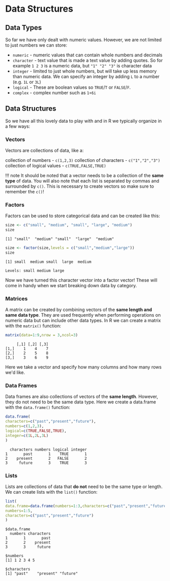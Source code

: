 # Data Structures

## Data Types

So far we have only dealt with numeric values. However, we are not limited to just numbers we can store:

* ```numeric``` - numeric values that can contain whole numbers and decimals
* ```character``` - text value that is made a text value by adding quotes. So for example ```1 2 3``` is a numeric data, but ```"1" "2" "3"``` is character data
* ```integer``` - limited to just whole numbers, but will take up less memory than numeric data. We can specify an integer by adding `L` to a number (e.g. `1L` or `3L`)
* ```logical``` - These are boolean values so ```TRUE```/```T``` or ```FALSE```/```F```.
* ```complex``` - complex number such as ```1+6i```

## Data Structures

So we have all this lovely data to play with and in R we typically organize in a few ways:

### Vectors

Vectors are collections of data, like a:

  collection of numbers - ```c(1,2,3)```
  collection of characters -  ```c("1","2","3")```
  collection of logical values - ```c(TRUE,FALSE,TRUE)```

!!! note
    It should be noted that a vector needs to be a collection of the **same type** of data. You will also note that each list is separated by commas and surrounded by ```c()```. This is necessary to create vectors so make sure to remember the ```c()```!

### Factors

Factors can be used to store categorical data and can be created like this:

  ```R
  size <- c("small", "medium", "small", "large", "medium")
  size
  ```
  
  ```
  [1] "small"  "medium" "small"  "large"  "medium"
  ```
  
  ```R
  size <- factor(size,levels = c("small","medium","large"))
  size
  ```
  
  ```
  [1] small  medium small  large  medium
  
  Levels: small medium large
  ```
  
Now we have turned this character vector into a factor vector! These will come in handy when we start breaking down data by category.

### Matrices

A matrix can be created by combining vectors of the **same length and same data type**. They are used frequently when performing operations on numeric data but can include other data types. In R we can create a matrix with the `matrix()` function:

```R
matrix(data=1:9,nrow = 3,ncol=3)
```
```
     [,1] [,2] [,3]
[1,]    1    4    7
[2,]    2    5    8
[3,]    3    6    9
```

Here we take a vector and specify how many columns and how many rows we'd like. 

### Data Frames

Data frames are also collections of vectors of the **same length**. However, they do not need to be the same data type. Here we create a data.frame with the `data.frame()` function:

```R
data.frame(
characters=c("past","present","future"),
numbers=c(1,2,3),
logical=c(TRUE,FALSE,TRUE),
integer=c(1L,2L,3L)
)
```
```
  characters numbers logical integer
1       past       1    TRUE       1
2    present       2   FALSE       2
3     future       3    TRUE       3
```


### Lists

Lists are collections of data that **do not** need to be the same type or length. We can create lists with the `list()` function:

```R
list(
data.frame=data.frame(numbers=1:3,characters=c("past","present","future")),
numbers=1:5,
characters=c("past","present","future")
)
```
```
$data.frame
  numbers characters
1       1       past
2       2    present
3       3     future

$numbers
[1] 1 2 3 4 5

$characters
[1] "past"    "present" "future" 
```


